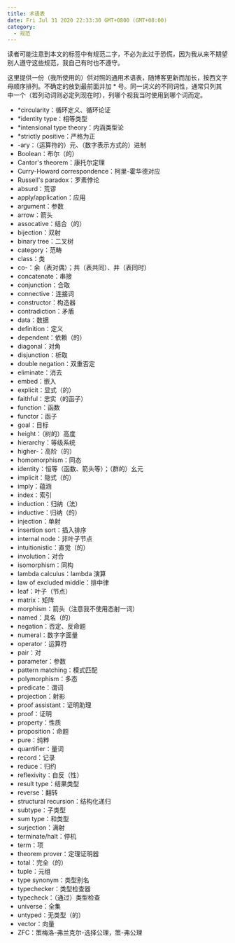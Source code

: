 ```yaml
---
title: 术语表
date: Fri Jul 31 2020 22:33:30 GMT+0800 (GMT+08:00)
category:
  - 规范
---
```


读者可能注意到本文的标签中有规范二字，不必为此过于恐慌，因为我从来不期望别人遵守这些规范，我自己有时也不遵守。

这里提供一份（我所使用的）供对照的通用术语表，随博客更新而加长，按西文字母顺序排列。不确定的放到最前面并加 * 号。同一词义的不同词性，通常只列其中一个（若列动词则必定列现在时），列哪个视我当时使用到哪个词而定。

- *circularity：循环定义、循环论证
- *identity type：相等类型
- *intensional type theory：内涵类型论
- *strictly positive：严格为正
- -ary：（运算符的）元、（数字表示方式的）进制
- Boolean：布尔（的）
- Cantor's theorem：康托尔定理
- Curry-Howard correspondence：柯里-霍华德对应
- Russell's paradox：罗素悖论
- absurd：荒谬
- apply/application：应用
- argument：参数
- arrow：箭头
- assocative：结合（的）
- bijection：双射
- binary tree：二叉树
- category：范畴
- class：类
- co-：余（表对偶）；共（表共同）、并（表同时）
- concatenate：串接
- conjunction：合取
- connective：连接词
- constructor：构造器
- contradiction：矛盾
- data：数据
- definition：定义
- dependent：依赖（的）
- diagonal：对角
- disjunction：析取
- double negation：双重否定
- eliminate：消去
- embed：嵌入
- explicit：显式（的）
- faithful：忠实（的函子）
- function：函数
- functor：函子
- goal：目标
- height：（树的）高度
- hierarchy：等级系统
- higher-：高阶（的）
- homomorphism：同态
- identity：恒等（函数、箭头等）；（群的）幺元
- implicit：隐式（的）
- imply：蕴涵
- index：索引
- induction：归纳（法）
- inductive：归纳（的）
- injection：单射
- insertion sort：插入排序
- internal node：非叶子节点
- intuitionistic：直觉（的）
- involution：对合
- isomorphism：同构
- lambda calculus：lambda 演算
- law of excluded middle：排中律
- leaf：叶子（节点）
- matrix：矩阵
- morphism：箭头（注意我不使用态射一词）
- named：具名（的）
- negation：否定、反命题
- numeral：数字字面量
- operator：运算符
- pair：对
- parameter：参数
- pattern matching：模式匹配
- polymorphism：多态
- predicate：谓词
- projection：射影
- proof assistant：证明助理
- proof：证明
- property：性质
- proposition：命题
- pure：纯粹
- quantifier：量词
- record：记录
- reduce：归约
- reflexivity：自反（性）
- result type：结果类型
- reverse：翻转
- structural recursion：结构化递归
- subtype：子类型
- sum type：和类型
- surjection：满射
- terminate/halt：停机
- term：项
- theorem prover：定理证明器
- total：完全（的）
- tuple：元组
- type synonym：类型别名
- typechecker：类型检查器
- typecheck：（通过）类型检查
- universe：全集
- untyped：无类型（的）
- vector：向量
- ZFC：策梅洛-弗兰克尔-选择公理，策-弗公理
